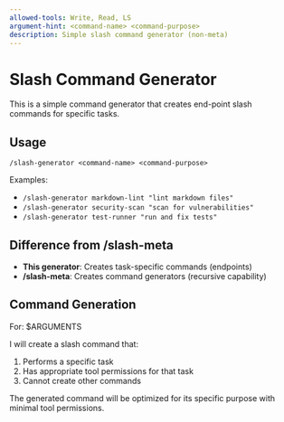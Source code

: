 ```yaml
---
allowed-tools: Write, Read, LS
argument-hint: <command-name> <command-purpose>
description: Simple slash command generator (non-meta)
---
```


# Slash Command Generator

This is a simple command generator that creates end-point slash commands for specific tasks.

## Usage

`/slash-generator <command-name> <command-purpose>`

Examples:

- `/slash-generator markdown-lint "lint markdown files"`
- `/slash-generator security-scan "scan for vulnerabilities"`
- `/slash-generator test-runner "run and fix tests"`

## Difference from /slash-meta

- **This generator**: Creates task-specific commands (endpoints)
- **/slash-meta**: Creates command generators (recursive capability)

## Command Generation

For: $ARGUMENTS

I will create a slash command that:

1. Performs a specific task
2. Has appropriate tool permissions for that task
3. Cannot create other commands

The generated command will be optimized for its specific purpose with minimal tool permissions.
